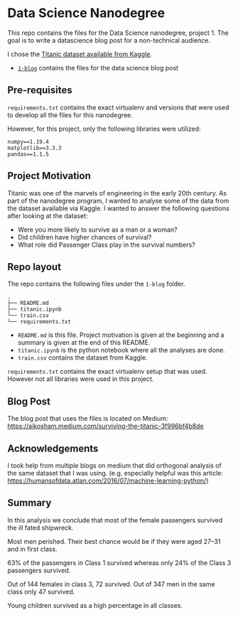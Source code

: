 # Data Science Nanodegree

This repo contains the files for the Data Science nanodegree, project 1. The goal is to write a datascience blog post for a non-technical audience.

I chose the [Titanic dataset available from Kaggle](https://www.kaggle.com/c/titanic/data?select=train.csv).

- [`1-blog`](./1-blog) contains the files for the data science blog post

## Pre-requisites
`requirements.txt` contains the exact virtualenv and versions that were used to develop all the files for this nanodegree.

However, for this project, only the following libraries were utilized:

```
numpy==1.19.4
matplotlib==3.3.3
pandas==1.1.5
```

## Project Motivation
Titanic was one of the marvels of engineering in the early 20th century. As part of the nanodegree program, I wanted to analyse some of the data from the dataset available via Kaggle. I wanted to answer the following questions after looking at the dataset:

- Were you more likely to survive as a man or a woman?
- Did children have higher chances of survival?
- What role did Passenger Class play in the survival numbers?

## Repo layout

The repo contains the following files under the `1-blog` folder.
```
.
├── README.md
├── titanic.ipynb
└── train.csv
└── requirements.txt
```

- `README.md` is this file. Project motivation is given at the beginning and a summary is given at the end of this README.
- `titanic.ipynb` is the python notebook where all the analyses are done.
- `train.csv` contains the dataset from Kaggle.

`requirements.txt` contains the exact virtualenv setup that was used. However not all libraries were used in this project.

## Blog Post
The blog post that uses the files is located on Medium: https://aikosham.medium.com/surviving-the-titanic-3f996bf4b8de

## Acknowledgements
I took help from multiple blogs on medium that did orthogonal analysis of the same dataset that I was using. (e.g. especially helpful was this article: https://humansofdata.atlan.com/2016/07/machine-learning-python/)

## Summary
In this analysis we conclude that most of the female passengers survived the ill fated shipwreck. 

Most men perished. Their best chance would be if they were aged 27–31 and in first class.

63% of the passengers in Class 1 survived whereas only 24% of the Class 3 passengers survived. 

Out of 144 females in class 3, 72 survived. Out of 347 men in the same class only 47 survived.

Young children survived as a high percentage in all classes.
